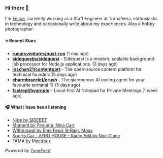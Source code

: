 ### Hi there 👋

I'm [Felipe](https://felipevm.com), currently working as a Staff Engineer at Transfeera, enthusiastic in technology and occasionally write about my experiences. Also a hobby photographer.

#### ⭐ Recent Stars
- **[runarsventures/nuxt-run](https://github.com/runarsventures/nuxt-run)** (1 day ago)
- **[sidequestjs/sidequest](https://github.com/sidequestjs/sidequest)** - Sidequest is a modern, scalable background job processor for Node.js applications. (3 days ago)
- **[joschan21/contentport](https://github.com/joschan21/contentport)** - The open-source content platform for technical founders (5 days ago)
- **[charmbracelet/crush](https://github.com/charmbracelet/crush)** - The glamourous AI coding agent for your favourite terminal 💘 (5 days ago)
- **[fastrepl/hyprnote](https://github.com/fastrepl/hyprnote)** - Local-first AI Notepad for Private Meetings (1 week ago)

#### 🎧 What I have been listening
- [Nipe by SIDEBET](https://open.spotify.com/track/3PqeGc07lr1kZM8iEpReMO)
- [Moment by Panuma, Nina Carr](https://open.spotify.com/track/11fQ56KIXCrTjuln0h7juk)
- [Withdrawal by Ema Feud, B-Rain, Moav](https://open.spotify.com/track/7MIcZNF0498OKMoImK1SXR)
- [Sports Car - AFRO HOUSE - Radio Edit by Noir Glacé](https://open.spotify.com/track/7fOZlKujG6rqISSxfDw8Gd)
- [FAMA by Mecdoux](https://open.spotify.com/track/3Rp3l5eTRoFSA2VOXvsyV2)

_Powered by [TuneFeed](https://tunefeed.app?ref=github.com)_
